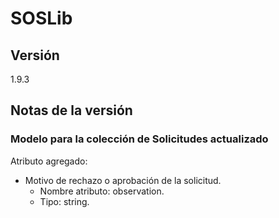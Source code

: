 # SOSLib

## Versión

1.9.3

## Notas de la versión

### Modelo para la colección de Solicitudes actualizado

Atributo agregado:

- Motivo de rechazo o aprobación de la solicitud.
  - Nombre atributo: observation.
  - Tipo: string.
